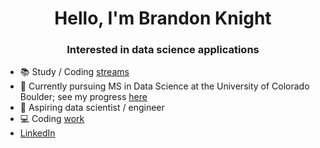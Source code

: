 <h1 align="center">Hello, I'm Brandon Knight</h1> 
<h3 align="center">Interested in data science applications</h3>

- 📚 Study / Coding [streams](https://www.youtube.com/@BrandonJKnight/streams)
- 📕 Currently pursuing MS in Data Science at the University of Colorado Boulder; see my progress [here](https://github.com/BKnightHD/MS-Data-Science)
- 🧮 Aspiring data scientist / engineer
- 💻 Coding [work](https://github.com/BKnightHD/Python-CC)
- [LinkedIn](https://www.linkedin.com/in/brandon-knight-60469422b/)
 